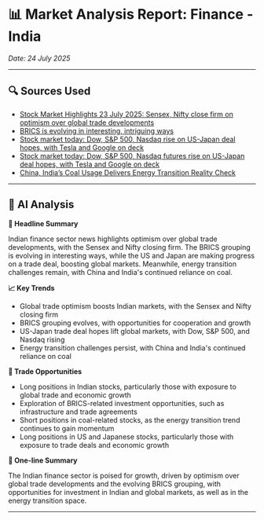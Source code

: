 # 📊 Market Analysis Report: Finance - India
*Date: 24 July 2025*

---

## 🔍 Sources Used
- [Stock Market Highlights 23 July 2025: Sensex, Nifty close firm on optimism over global trade developments](https://www.thehindubusinessline.com/markets/share-market-nifty-sensex-highlights-23-july-2025/article69845067.ece)
- [BRICS is evolving in interesting, intriguing ways](https://www.thehindubusinessline.com/opinion/brics-is-evolving-in-interesting-intriguing-ways/article69843810.ece)
- [Stock market today: Dow, S&P 500, Nasdaq rise on US-Japan deal hopes, with Tesla and Google on deck](https://finance.yahoo.com/news/live/stock-market-today-dow-sp-500-nasdaq-rise-on-us-japan-deal-hopes-with-tesla-and-google-on-deck-232647995.html)
- [Stock market today: Dow, S&P 500, Nasdaq futures rise on US-Japan deal hopes, with Tesla and Google on deck](https://finance.yahoo.com/news/live/stock-market-today-dow-sp-500-nasdaq-futures-rise-on-us-japan-deal-hopes-with-tesla-and-google-on-deck-232647114.html)
- [China, India’s Coal Usage Delivers Energy Transition Reality Check](https://www.forbes.com/sites/gauravsharma/2025/07/22/china-indias-coal-usage-delivers-energy-transition-reality-check/)

---

## 🧠 AI Analysis
**📌 Headline Summary**

Indian finance sector news highlights optimism over global trade developments, with the Sensex and Nifty closing firm. The BRICS grouping is evolving in interesting ways, while the US and Japan are making progress on a trade deal, boosting global markets. Meanwhile, energy transition challenges remain, with China and India's continued reliance on coal.

**📈 Key Trends**

* Global trade optimism boosts Indian markets, with the Sensex and Nifty closing firm
* BRICS grouping evolves, with opportunities for cooperation and growth
* US-Japan trade deal hopes lift global markets, with Dow, S&P 500, and Nasdaq rising
* Energy transition challenges persist, with China and India's continued reliance on coal

**💼 Trade Opportunities**

* Long positions in Indian stocks, particularly those with exposure to global trade and economic growth
* Exploration of BRICS-related investment opportunities, such as infrastructure and trade agreements
* Short positions in coal-related stocks, as the energy transition trend continues to gain momentum
* Long positions in US and Japanese stocks, particularly those with exposure to trade deals and economic growth

**📝 One-line Summary**

The Indian finance sector is poised for growth, driven by optimism over global trade developments and the evolving BRICS grouping, with opportunities for investment in Indian and global markets, as well as in the energy transition space.

---
